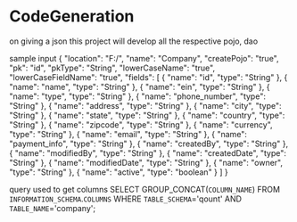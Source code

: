 # CodeGeneration
on giving a json this project will develop all the respective pojo, dao


sample input
{
  "location": "F:/",
  "name": "Company",
  "createPojo": "true",
  "pk": "id",
  "pkType": "String",
  "lowerCaseName": "true",
  "lowerCaseFieldName": "true",
  "fields": [
    {
      "name": "id",
      "type": "String"
    },
    {
      "name": "name",
      "type": "String"
    },
    {
      "name": "ein",
      "type": "String"
    },
    {
      "name": "type",
      "type": "String"
    },
    {
      "name": "phone_number",
      "type": "String"
    },
    {
      "name": "address",
      "type": "String"
    },
    {
      "name": "city",
      "type": "String"
    },
    {
      "name": "state",
      "type": "String"
    },
    {
      "name": "country",
      "type": "String"
    },
    {
      "name": "zipcode",
      "type": "String"
    },
    {
      "name": "currency",
      "type": "String"
    },
    {
      "name": "email",
      "type": "String"
    },
    {
      "name": "payment_info",
      "type": "String"
    },
    {
      "name": "createdBy",
      "type": "String"
    },
    {
      "name": "modifiedBy",
      "type": "String"
    },
    {
      "name": "createdDate",
      "type": "String"
    },
    {
      "name": "modifiedDate",
      "type": "String"
    },
    {
      "name": "owner",
      "type": "String"
    },
    {
      "name": "active",
      "type": "boolean"
    }
  ]
}


query used to get columns
SELECT GROUP_CONCAT(`COLUMN_NAME`)
FROM `INFORMATION_SCHEMA`.`COLUMNS` 
WHERE `TABLE_SCHEMA`='qount' 
    AND `TABLE_NAME`='company';
